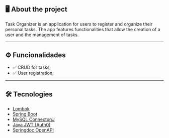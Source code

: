 ## 🖥️ About the project

Task Organizer is an application for users to register and organize their personal tasks. The app features functionalities that allow the creation of a user and the management of tasks.

--- 

## ⚙️ Funcionalidades
- ✅ CRUD for tasks;
- ✅ User registration;

---

## 🛠️ Tecnologies 

- [Lombok](https://projectlombok.org/)
- [Spring Boot](https://spring.io/projects/spring-boot)
- [MySQL Connector/J](https://dev.mysql.com/downloads/connector/j/)
- [Java JWT (Auth0)](https://github.com/auth0/java-jwt)
- [Springdoc OpenAPI](https://springdoc.org/)
